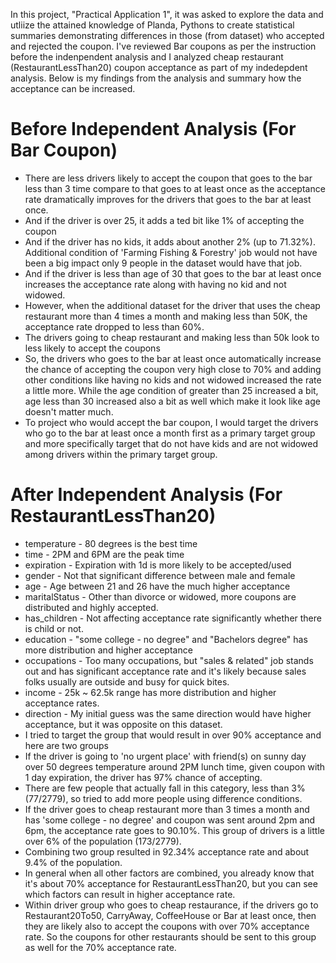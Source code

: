 In this project, "Practical Application 1", it was asked to explore the data and utliize the attained knowledge of Planda, Pythons to create statistical summaries demonstrating differences in those (from dataset) who accepted and rejected the coupon.  I've reviewed Bar coupons as per the instruction before the indenpendent analysis and I analyzed cheap restaurant (RestaurantLessThan20) coupon acceptance as part of my indedepdent analysis.  Below is my findings from the analysis and summary how the acceptance can be increased. 

# Before Independent Analysis (For Bar Coupon)
* There are less drivers likely to accept the coupon that goes to the bar less than 3 time compare to that goes to at least once as the acceptance rate dramatically improves for the drivers that goes to the bar at least once.   
* And if the driver is over 25, it adds a ted bit like 1% of accepting the coupon   
* And if the driver has no kids, it adds about another 2% (up to 71.32%).  Additional condition of 'Farming Fishing & Forestry' job would not have been a big impact only 9 people in the dataset would have that job.
* And if the driver is less than age of 30 that goes to the bar at least once increases the acceptance rate along with having no kid and not widowed.
* However, when the additional dataset for the driver that uses the cheap restaurant more than 4 times a month and making less than 50K, the acceptance rate dropped to less than 60%.
* The drivers going to cheap restaurant and making less than 50k look to less likely to accept the coupons
* So, the drivers who goes to the bar at least once automatically increase the chance of accepting the coupon very high close to 70% and adding other conditions like having no kids and not widowed increased the rate a little more.  While the age condition of greater than 25 increased a bit, age less than 30 increased also a bit as well which make it look like age doesn't matter much. 
* To project who would accept the bar coupon, I would target the drivers who go to the bar at least once a month first as a primary target group and more specifically target that do not have kids and are not widowed among drivers within the primary target group.


# After Independent Analysis (For RestaurantLessThan20)
* temperature - 80 degrees is the best time
* time - 2PM and 6PM are the peak time
* expiration - Expiration with 1d is more likely to be accepted/used
* gender - Not that significant difference between male and female
* age - Age between 21 and 26 have the much higher acceptance
* maritalStatus - Other than divorce or widowed, more coupons are distributed and highly accepted.
* has_children - Not affecting acceptance rate significantly whether there is child or not.
* education - "some college - no degree" and "Bachelors degree" has more distribution and higher acceptance
* occupations - Too many occupations, but "sales & related" job stands out and has significant acceptance rate and it's likely because sales folks usually are outside and busy for quick bites.
* income - 25k ~ 62.5k range has more distribution and higher acceptance rates.
* direction - My initial guess was the same direction would have higher acceptance, but it was opposite on this dataset.
* I tried to target the group that would result in over 90% acceptance and here are two groups
* If the driver is going to 'no urgent place' with friend(s) on sunny day over 50 degrees temperature around 2PM lunch time, given coupon with 1 day expiration, the driver has 97% chance of accepting.
* There are few people that actually fall in this category, less than 3% (77/2779), so tried to add more people using difference conditions.
* If the driver goes to cheap restaurant more than 3 times a month and has 'some college - no degree' and coupon was sent around 2pm and 6pm, the acceptance rate goes to 90.10%.  This group of drivers is a little over 6% of the population (173/2779).
* Combining two group resulted in 92.34% acceptance rate and about 9.4% of the population.
* In general when all other factors are combined, you already know that it's about 70% acceptance for RestaurantLessThan20, but you can see which factors can result in higher acceptance rate.
* Within driver group who goes to cheap restaurance, if the drivers go to Restaurant20To50, CarryAway, CoffeeHouse or Bar at least once, then they are likely also to accept the coupons with over 70% acceptance rate.  So the coupons for other restaurants should be sent to this group as well for the 70% acceptance rate.
